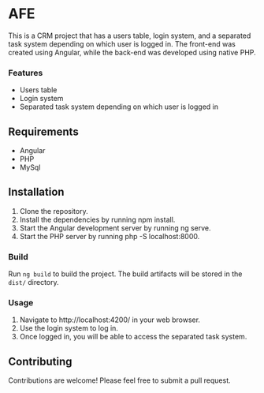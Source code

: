 # AFE

This is a CRM project that has a users table, login system, and a separated task system depending on which user is logged in. The front-end was created using Angular, while the back-end was developed using native PHP.

### Features

* Users table
* Login system
* Separated task system depending on which user is logged in

## Requirements

* Angular
* PHP
* MySql

## Installation

1. Clone the repository.
2. Install the dependencies by running npm install.
3. Start the Angular development server by running ng serve.
4. Start the PHP server by running php -S localhost:8000.

### Build

Run `ng build` to build the project. The build artifacts will be stored in the `dist/` directory.

### Usage

1. Navigate to http://localhost:4200/ in your web browser.
2. Use the login system to log in.
3. Once logged in, you will be able to access the separated task system.

## Contributing

Contributions are welcome! Please feel free to submit a pull request.
